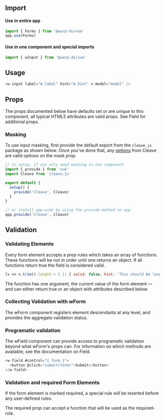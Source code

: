 ## Import

#### Use in entire app

```js
import { Forms } from '@warp-ds/vue'
app.use(Forms)
```

#### Use in one component and special imports

```js
import { wInput } from '@warp-ds/vue'
```

## Usage

```js
<w-input label="A label" hint="A hint" v-model="model" />
```

## Props

The props documented below have defaults set or are unique to this component, all typical HTML5 attributes are valid props. See Field for additional props.

<api-table type=vue component="Input"/>

### Masking

To use input masking, first provide the default export from the `cleave.js` package as shown below. Once you've done that, any [options](https://github.com/nosir/cleave.js/blob/master/doc/options.md) from Cleave are valid options on the mask prop.

```js
// in setup, if you only need masking in one component
import { provide } from 'vue'
import Cleave from 'cleave.js'

export default {
  setup() {
    provide('Cleave', Cleave)
  }
}

// or install app-wide by using the provide method on app
app.provide('Cleave', Cleave)
```

## Validation

### Validating Elements

Every form element accepts a prop rules which takes an array of functions. These functions will be run in order until one returns an object. If all functions return true the field is considered valid.

```js
[v => v.trim().length > 5 || { valid: false, hint: 'This should be longer' }]
```
The function has one argument, the current value of the form element — and can either return true or an object with attributes described below

<api-table type=vue component="InputAttributes"/>

### Collecting Validation with wForm

The wForm component registers element descendants at any level, and provides the aggregate validation status.

<api-table type=vue component="InputValidation"/>

### Programatic validation

The wField component can provide access to programatic validation beyond what wForm's props can. For information on which methods are available, see the documentation on Field.

```js
<w-field #control="{ form }">
  <button @click="submit(form)">Submit</button>
</w-field>
```

### Validation and required Form Elements

If the form element is marked required, a special rule will be inserted before any user-defined rules.

The required prop can accept a function that will be used as the required-rule.

